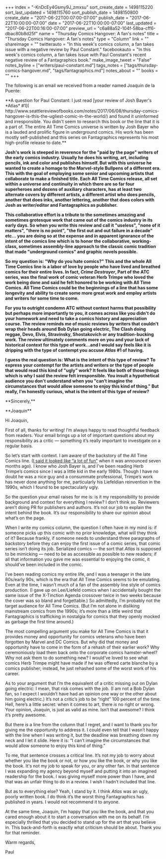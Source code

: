 +++
index = "-KnDcEy4Gsmy9J_zmxsu"
sort_create_date = 1498115220
sort_last_updated = 1498115760
sort_publish_date = 1498150800
create_date = "2017-06-22T00:07:00-07:00"
publish_date = "2017-06-22T10:00:00-07:00"
date = "2017-06-22T10:00:00-07:00"
last_updated = "2017-06-22T00:16:00-07:00"
preview_url = "c6a88a52-104f-58ba-cff6-dbac80b8d25f"
name = "Thursday Comics Hangover: A fan's notes"
title = "Thursday Comics Hangover: A fan's notes"
type = "Column"
link = ""
shareimage = ""
twitterauto = "In this week's comics column, a fan takes issue with a negative review by Paul Constant."
facebookauto = "In this week's comics column, a fan takes issue with Paul Constant's recent negative review of a Fantagraphics book."
make_image_tweet = "False"
notes_byline = ["writers/paul-constant.md"]
tags_notes = ["tags/thursday-comics-hangover.md", "tags/fantagraphics.md"]
notes_about = ""
books = ""
+++
<p class="intro">The following is an email we received from a reader named Joaquin de la Puente:</p>

<p class="noindent">**A question for Paul Constant: I just read [your review of Josh Bayer's *Atlas* #1]( http://www.seattlereviewofbooks.com/notes/2017/06/08/thursday-comics-hangover-is-this-the-ugliest-comic-in-the-world/) and found it uninformed and irresponsible. You didn't seem to research this book or the line that it is a part of. The entire All Time Comics universe is written by Josh Bayer who is a lauded and prolific figure in underground comics. His work has been mostly self-published and this series on Fantagraphics represents his most high-profile release to date.**</p>

**Josh's work is steeped in reverence for the "paid by the page" writers of the early comics industry. Usually he does his writing, art, including pencils, ink and color and publishes himself. But with this universe he wanted to create a homage to the Marvel-style Bullpens of a different era. This with the goal of employing some senior and upcoming artists that collaborate to make a finished title. Each All Time Comics release, all set within a universe and continuity in which there are so far four superheroes and dozens of auxiliary characters, has at least two alternate covers by different artists, a different artist who does pencils, another that does inks, another lettering, another that does colors with Josh as writer/editor and Fantagraphics as publisher.**

**This collaborative effort is a tribute to the sometimes amazing and sometimes grotesque work that came out of the comics industry in its early days. So when you write this review and call it "useless", "none of it matters", "there is no point", "the first out and out failure in a decade" etc... you are doing so at the expense and in apparent ignorance of the intent of the comics line which is to honor the collaborative, working-class, sometimes assembly-line approach to the classic comic tradition that made "underground comics" and graphic novels possible.**

**So my question is: "Why do you hate comics?" This and the whole All Time Comics line is a labor of love by people who have lived and breathed comics for their entire lives. In fact, *Crime Destroyer*, Part of the ATC series, was the final work of comic veteran Herb Trimpe who loved the work being done and said he felt honored to be working with All Time Comics. All Time Comics could be the beginnings of a line that has some longevity and ability to create some more great work and employ artists and writers for some time to come.**

**For you to outright condemn ATC without context harms that possibility but perhaps more importantly to you, it comes across like you didn't do your homework and need to take a comics history and appreciation course. The review reminds me of music reviews by writers that couldn't wrap their heads around Bob Dylan going electric, The Clash doing reggae, Devo, Elvis, Stravinsky, Shostakovich or any tradition-bucking work. The review ultimately comments more on you and your lack of historical context for this type of work...and I would say feels like it is dripping with the type of contempt you accuse *Atlas* #1 of having.**

**I guess the real question is: What is the intent of this type of review? To express your contempt for the artists and writers or the type of people that would read this kind of "ugly" work? It feels like both of those things which is why I said the review felt irresponsible. You insult a hypothetical audience you don't understand when you "can’t imagine the circumstances that would allow someone to enjoy this kind of thing." But really, I'm honestly curious, what is the intent of this type of review?**

<p class="noindent">**Sincerely,**</p>

<p class="noindent">**Joaquin**</p>

<p class="noindent">Hi Joaquin,</p>

<p class="noindent">First of all, thanks for writing! I’m always happy to read thoughtful feedback from readers. Your email brings up a lot of important questions about my responsibility as a critic — something it’s really important to investigate on a regular basis.</p>

So let’s start with context. I am aware of the backstory of the All Time Comics line. ([I said it looked like “a lot of fun”]( http://www.seattlereviewofbooks.com/notes/2016/12/08/fantagraphics-books-to-publish-superhero-comics/) when it was announced seven months ago). I know who Josh Bayer is, and I’ve been reading Herb Trimpe’s comics since I was a little kid in the early 1980s. Though I have no doubt he was a nice guy and a consummate professional, Trimpe’s work has never done anything for me, particularly his Liefeldian reinvention in the 1990s, which I found to be spectacularly ugly.

So the question your email raises for me is: is it my responsibility to provide background and context for everything I review? I don’t think so. Reviewers aren’t doing PR for publishers and authors. It’s not our job to explain the intent behind the book. It’s our responsibility to share our opinion about what’s on the page.

When I write my comics column, the question I often have in my mind is: if someone picks up this comic with no prior knowledge, what will they think of it? Because frankly, if someone needs to understand three paragraphs of backstory before they can enjoy the first issue of a comic series, that comic series isn’t doing its job. Serialized comics — the sort that *Atlas* is supposed to be mimicking — need to be as accessible as possible to new readers; if all that information you gave me was essential to enjoying the comic, it should’ve been included in the comic.

I’ve been reading comics my entire life, and I was a teenager in the late 80s/early 90s, which is the era that All Time Comics seems to be emulating. Even at the time, I wasn’t much of a fan of the assembly line style of comics production. (I gave up on Lee/Liefeld comics when I accidentally bought the same issue of the X-Tinction Agenda crossover twice in two weeks because the cover was so bland and forgettable.) So admittedly, I’m probably not the target audience for All Time Comics. (But I’m not alone in disliking mainstream comics from the 1990s; it’s more than a little weird that Fantagraphics is trafficking in nostalgia for comics that they openly mocked as garbage the first time around.) 

The most compelling argument you make for All Time Comics is that it provides money and opportunity for comics veterans who have been forgotten by Marvel and DC Comics. But why did that money and opportunity have to come in the form of a rehash of their earlier work? Why ceremoniously load them back onto the corporate comics hamster-wheel? Why not ask them to do something new? I would’ve loved to see what comics Herb Trimpe might have made if he was offered carte blanche by a comics publisher; instead, he just rehashed some of the worst work of his career.

As to your argument that I’m the equivalent of a critic missing out on Dylan going electric: I mean, that risk comes with the job. (I am not a Bob Dylan fan, so I expect I wouldn’t have had an opinion one way or the other about him going electric.) It’s not a critic’s job to be “right” 100 percent of the time. Hell, here’s a little secret: when it comes to art, there *is* no right or wrong. Your opinion, Joaquin, is just as valid as mine. Isn’t that awesome? I think it’s pretty awesome.

But there *is* a line from the column that I regret, and I want to thank you for giving me the opportunity to address it. I could even tell that I wasn’t happy with the line when I was writing it, but the deadline was breathing down my neck and I let it slide. Here it is: “I can’t imagine the circumstances that would allow someone to enjoy this kind of thing.”

To me, that sentence crosses a critical line. It’s not my job to worry about whether you like the book or not, or how you like the book, or why you like the book. It's not my job to speak for you, or any other fan. In that sentence I was expanding my agency beyond myself and putting it into an imagined readership for the book. I was giving myself more power than I have, and that was an unfair thing to do in a review. I wish I hadn’t included that line.

But as to everything else? Yeah, I stand by it. I think *Atlas* was an ugly, poorly written book. I do think it’s the worst thing Fantagraphics has published in years. I would not recommend it to anyone. 

At the same time, Joaquin, I’m happy that you like the book, and that you cared enough about it to start a conversation with me on its behalf. I’m especially thrilled that you decided to stand up for the art that you believe in. This back-and-forth is exactly what criticism should be about. Thank you for that reminder.

<p class="noindent">Warm regards,</p>
<p class="noindent">Paul</p>

